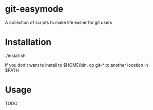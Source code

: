 git-easymode
===============

A collection of scripts to make life easier for git users

Installation
===============

./install.sh

If you don't want to install to $HOME/bin, cp git-\* to another location in $PATH

Usage
===============
TODO
